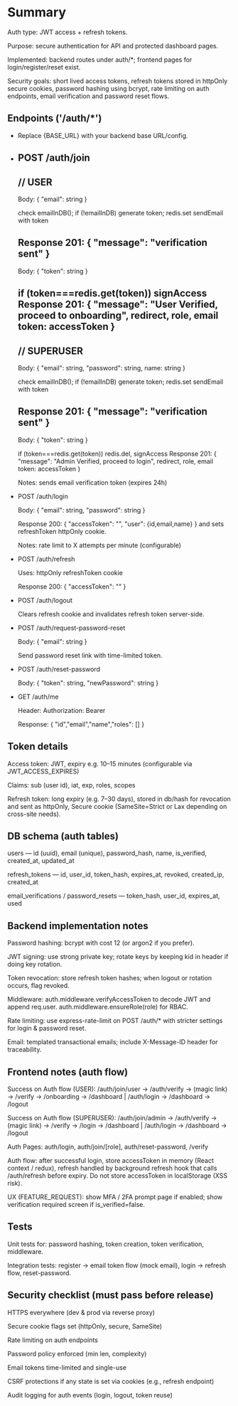 # Summary

Auth type: JWT access + refresh tokens.

Purpose: secure authentication for API and protected dashboard pages.

Implemented: backend routes under auth/*; frontend pages for login/register/reset exist.

Security goals: short lived access tokens, refresh tokens stored in httpOnly secure cookies, password hashing using bcrypt, rate limiting on auth endpoints, email verification and password reset flows.

## Endpoints ('/auth/*')

* Replace {BASE_URL} with your backend base URL/config.

- POST /auth/join
    -------
    // USER
    -------
    Body: { "email": string }

    check emailInDB();
    if (!emailInDB) generate token;
    redis.set
    sendEmail with token

    Response 201: { "message": "verification sent" }
    --------
    Body: { "token": string }

    if (token===redis.get(token)) signAccess
    Response 201: { 
      "message": "User Verified, proceed to onboarding",
      redirect,
      role,
      email
      token: accessToken
    }
    -------
    // SUPERUSER
    -------
    Body: { "email": string, "password": string, name: string }

    check emailInDB();
    if (!emailInDB) generate token;
    redis.set
    sendEmail with token

    Response 201: { "message": "verification sent" }
    --------
    Body: { "token": string }

    if (token===redis.get(token)) redis.del, signAccess
    Response 201: { 
      "message": "Admin Verified, proceed to login",
      redirect,
      role,
      email
      token: accessToken
    }

    Notes: sends email verification token (expires 24h)

- POST /auth/login

    Body: { "email": string, "password": string }

    Response 200: { "accessToken": "<jwt>", "user": {id,email,name} } and sets refreshToken httpOnly cookie.

    Notes: rate limit to X attempts per minute (configurable)

- POST /auth/refresh

    Uses: httpOnly refreshToken cookie

    Response 200: { "accessToken": "<jwt>" }

- POST /auth/logout

    Clears refresh cookie and invalidates refresh token server-side.

- POST /auth/request-password-reset

    Body: { "email": string }

    Send password reset link with time-limited token.

- POST /auth/reset-password

  Body: { "token": string, "newPassword": string }

- GET /auth/me

    Header: Authorization: Bearer <accessToken>

    Response: { "id","email","name","roles": [] }

## Token details

  Access token: JWT, expiry e.g. 10–15 minutes (configurable via JWT_ACCESS_EXPIRES)

  Claims: sub (user id), iat, exp, roles, scopes

  Refresh token: long expiry (e.g. 7–30 days), stored in db/hash for revocation and sent as httpOnly, Secure cookie (SameSite=Strict or Lax depending on cross-site needs).

## DB schema (auth tables)

  users — id (uuid), email (unique), password_hash, name, is_verified, created_at, updated_at

  refresh_tokens — id, user_id, token_hash, expires_at, revoked, created_ip, created_at

  email_verifications / password_resets — token_hash, user_id, expires_at, used

## Backend implementation notes

  Password hashing: bcrypt with cost 12 (or argon2 if you prefer).

  JWT signing: use strong private key; rotate keys by keeping kid in header if doing key rotation.

  Token revocation: store refresh token hashes; when logout or rotation occurs, flag revoked.

  Middleware: auth.middleware.verifyAccessToken to decode JWT and append req.user. auth.middleware.ensureRole(role) for RBAC.

  Rate limiting: use express-rate-limit on POST /auth/* with stricter settings for login & password reset.

  Email: templated transactional emails; include X-Message-ID header for traceability.

## Frontend notes (auth flow)

  Success on Auth flow (USER): /auth/join/user → /auth/verify → (magic link) → /verify → /onboarding → /dashboard | /auth/login → /dashboard → /logout

  Success on Auth flow (SUPERUSER): /auth/join/admin → /auth/verify → (magic link) → /verify → /login → /dashboard | /auth/login → /dashboard → /logout

  Auth Pages: auth/login, auth/join/[role], auth/reset-password, /verify

  Auth flow: after successful login, store accessToken in memory (React context / redux), refresh handled by background refresh hook that calls /auth/refresh before expiry. Do not store accessToken in localStorage (XSS risk).

  UX (FEATURE_REQUEST): show MFA / 2FA prompt page if enabled; show verification required screen if is_verified=false.

## Tests

  Unit tests for: password hashing, token creation, token verification, middleware.

  Integration tests: register -> email token flow (mock email), login -> refresh flow, reset-password.

## Security checklist (must pass before release)

 HTTPS everywhere (dev & prod via reverse proxy)

 Secure cookie flags set (httpOnly, secure, SameSite)

 Rate limiting on auth endpoints

 Password policy enforced (min len, complexity)

 Email tokens time-limited and single-use

 CSRF protections if any state is set via cookies (e.g., refresh endpoint)

 Audit logging for auth events (login, logout, token reuse)